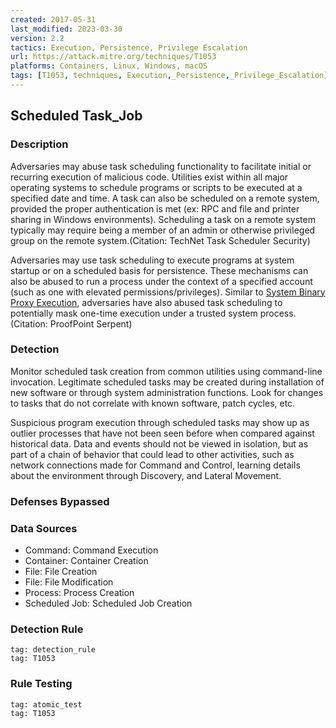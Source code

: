 ```yaml
---
created: 2017-05-31
last_modified: 2023-03-30
version: 2.2
tactics: Execution, Persistence, Privilege Escalation
url: https://attack.mitre.org/techniques/T1053
platforms: Containers, Linux, Windows, macOS
tags: [T1053, techniques, Execution,_Persistence,_Privilege_Escalation]
---
```


## Scheduled Task_Job

### Description

Adversaries may abuse task scheduling functionality to facilitate initial or recurring execution of malicious code. Utilities exist within all major operating systems to schedule programs or scripts to be executed at a specified date and time. A task can also be scheduled on a remote system, provided the proper authentication is met (ex: RPC and file and printer sharing in Windows environments). Scheduling a task on a remote system typically may require being a member of an admin or otherwise privileged group on the remote system.(Citation: TechNet Task Scheduler Security)

Adversaries may use task scheduling to execute programs at system startup or on a scheduled basis for persistence. These mechanisms can also be abused to run a process under the context of a specified account (such as one with elevated permissions/privileges). Similar to [System Binary Proxy Execution](https://attack.mitre.org/techniques/T1218), adversaries have also abused task scheduling to potentially mask one-time execution under a trusted system process.(Citation: ProofPoint Serpent)

### Detection

Monitor scheduled task creation from common utilities using command-line invocation. Legitimate scheduled tasks may be created during installation of new software or through system administration functions. Look for changes to tasks that do not correlate with known software, patch cycles, etc. 

Suspicious program execution through scheduled tasks may show up as outlier processes that have not been seen before when compared against historical data. Data and events should not be viewed in isolation, but as part of a chain of behavior that could lead to other activities, such as network connections made for Command and Control, learning details about the environment through Discovery, and Lateral Movement.

### Defenses Bypassed



### Data Sources

  - Command: Command Execution
  -  Container: Container Creation
  -  File: File Creation
  -  File: File Modification
  -  Process: Process Creation
  -  Scheduled Job: Scheduled Job Creation
### Detection Rule

```query
tag: detection_rule
tag: T1053
```

### Rule Testing

```query
tag: atomic_test
tag: T1053
```
